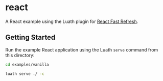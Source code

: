 # react

A React example using the Luath plugin for [React Fast Refresh](https://www.npmjs.com/package/react-refresh).

## Getting Started

Run the example React application using the Luath `serve` command from this directory:

```bash
cd examples/vanilla

luath serve ./ -c
```